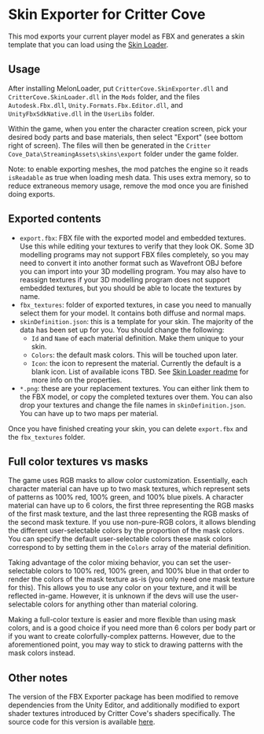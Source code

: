 ﻿Skin Exporter for Critter Cove
==============================

This mod exports your current player model as FBX and generates a skin template
that you can load using the [Skin Loader](/CritterCove.SkinLoader).

Usage
-----

After installing MelonLoader, put `CritterCove.SkinExporter.dll` and
`CritterCove.SkinLoader.dll` in the `Mods` folder, and the files
`Autodesk.Fbx.dll`, `Unity.Formats.Fbx.Editor.dll`, and `UnityFbxSdkNative.dll`
in the `UserLibs` folder.

Within the game, when you enter the character creation screen, pick your desired
body parts and base materials, then select "Export" (see bottom right of screen).
The files will then be generated in the
`Critter Cove_Data\StreamingAssets\skins\export` folder under the game folder.

Note: to enable exporting meshes, the mod patches the engine so it reads
`isReadable` as true when loading mesh data. This uses extra memory, so to
reduce extraneous memory usage, remove the mod once you are finished doing
exports.

Exported contents
-----------------

- `export.fbx`: FBX file with the exported model and embedded textures. Use this
  while editing your textures to verify that they look OK. Some 3D modelling
  programs may not support FBX files completely, so you may need to convert it
  into another format such as Wavefront OBJ before you can import into your
  3D modelling program. You may also have to reassign textures if your 3D
  modelling program does not support embedded textures, but you should be able
  to locate the textures by name.
- `fbx_textures`: folder of exported textures, in case you need to manually
  select them for your model. It contains both diffuse and normal maps.
- `skinDefinition.json`: this is a template for your skin. The majority of the
  data has been set up for you. You should change the following:
  - `Id` and `Name` of each material definition. Make them unique to your skin.
  - `Colors`: the default mask colors. This will be touched upon later.
  - `Icon`: the icon to represent the material. Currently the default is a blank
    icon. List of available icons TBD.
  See [Skin Loader readme](/CritterCove.SkinLoader/README.md) for more info on
  the properties.
- `*.png`: these are your replacement textures. You can either link them to the
  FBX model, or copy the completed textures over them. You can also drop your
  textures and change the file names in `skinDefinition.json`. You can have up
  to two maps per material.

Once you have finished creating your skin, you can delete `export.fbx` and the
`fbx_textures` folder.

Full color textures vs masks
----------------------------

The game uses RGB masks to allow color customization. Essentially, each
character material can have up to two mask textures, which represent sets of
patterns as 100% red, 100% green, and 100% blue pixels. A character material can
have up to 6 colors, the first three representing the RGB masks of the first
mask texture, and the last three representing the RGB masks of the second mask
texture. If you use non-pure-RGB colors, it allows blending the different
user-selectable colors by the proportion of the mask colors. You can specify
the default user-selectable colors these mask colors correspond to by setting
them in the `Colors` array of the material definition.

Taking advantage of the color mixing behavior, you can set the user-selectable
colors to 100% red, 100% green, and 100% blue in that order to render the colors
of the mask texture as-is (you only need one mask texture for this). This allows
you to use any color on your texture, and it will be reflected in-game. However,
it is unknown if the devs will use the user-selectable colors for anything other
than material coloring.

Making a full-color texture is easier and more flexible than using mask colors,
and is a good choice if you need more than 6 colors per body part or if you
want to create colorfully-complex patterns. However, due to the aforementioned
point, you may way to stick to drawing patterns with the mask colors instead.

Other notes
-----------

The version of the FBX Exporter package has been modified to remove dependencies
from the Unity Editor, and additionally modified to export shader textures
introduced by Critter Cove's shaders specifically. The source code for this
version is available [here](https://github.com/GMMan/com.unity.formats.fbx/tree/custom).
